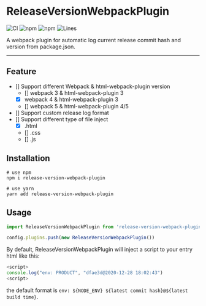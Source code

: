 # ReleaseVersionWebpackPlugin

![CI](https://github.com/izayl/release-version-webpack-plugin/workflows/CI/badge.svg)
![npm](https://img.shields.io/npm/v/release-version-webpack-plugin)
![npm](https://img.shields.io/npm/dm/release-version-webpack-plugin)
![Lines](https://img.shields.io/badge/Coverage-96.88%25-brightgreen.svg)

A webpack plugin for automatic log current release commit hash and version from package.json.

-----

## Feature

- [] Support different Webpack & html-webpack-plugin version
  - [] webpack 3 & html-webpack-plugin 3
  - [x] webpack 4 & html-webpack-plugin 3
  - [] webpack 5 & html-webpack-plugin 4/5
- [] Support custom release log format
- [] Support different type of file inject
  - [x] .html
  - [] .css
  - [] .js

## Installation

```shell
# use npm
npm i release-version-webpack-plugin

# use yarn
yarn add release-version-webpack-plugin
```

## Usage

```js
import ReleaseVersionWebpackPlugin from 'release-version-webpack-plugin'

config.plugins.push(new ReleaseVersionWebpackPlugin())
```

By default, ReleaseVersionWebpackPlugin will inject a script to your entry html like this:

```js
<script>
console.log("env: PRODUCT", "dfae3d@2020-12-28 18:02:43")
<script>
```

the default format is `env: ${NODE_ENV} ${latest commit hash}@${latest build time}`.

<!-- ## Configuration

```ts
interface ReleaseVersionWebpackPluginOptions {

}
``` -->
